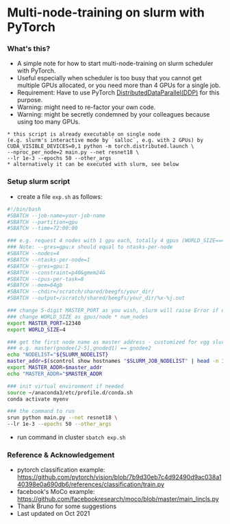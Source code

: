 # Multi-node-training on slurm with PyTorch

### What's this?
* A simple note for how to start multi-node-training on slurm scheduler with PyTorch.
* Useful especially when scheduler is too busy that you cannot get multiple GPUs allocated, 
or you need more than 4 GPUs for a single job.
* Requirement: Have to use PyTorch [DistributedDataParallel(DDP)](https://pytorch.org/tutorials/intermediate/ddp_tutorial.html) for this purpose.
* Warning: might need to re-factor your own code.
* Warning: might be secretly condemned by your colleagues because using too many GPUs. 

```
* this script is already executable on single node 
(e.g. slurm's interactive mode by `salloc`, e.g. with 2 GPUs) by 
CUDA_VISIBLE_DEVICES=0,1 python -m torch.distributed.launch \
--nproc_per_node=2 main.py --net resnet18 \
--lr 1e-3 --epochs 50 --other_args
* alternatively it can be executed with slurm, see below
```

### Setup slurm script
* create a file `exp.sh` as follows:
```sh
#!/bin/bash
#SBATCH --job-name=your-job-name
#SBATCH --partition=gpu
#SBATCH --time=72:00:00

### e.g. request 4 nodes with 1 gpu each, totally 4 gpus (WORLD_SIZE==4)
### Note: --gres=gpu:x should equal to ntasks-per-node
#SBATCH --nodes=4
#SBATCH --ntasks-per-node=1
#SBATCH --gres=gpu:1
#SBATCH --constraint=p40&gmem24G
#SBATCH --cpus-per-task=8
#SBATCH --mem=64gb
#SBATCH --chdir=/scratch/shared/beegfs/your_dir/
#SBATCH --output=/scratch/shared/beegfs/your_dir/%x-%j.out

### change 5-digit MASTER_PORT as you wish, slurm will raise Error if duplicated with others
### change WORLD_SIZE as gpus/node * num_nodes
export MASTER_PORT=12340
export WORLD_SIZE=4

### get the first node name as master address - customized for vgg slurm
### e.g. master(gnodee[2-5],gnoded1) == gnodee2
echo "NODELIST="${SLURM_NODELIST}
master_addr=$(scontrol show hostnames "$SLURM_JOB_NODELIST" | head -n 1)
export MASTER_ADDR=$master_addr
echo "MASTER_ADDR="$MASTER_ADDR

### init virtual environment if needed
source ~/anaconda3/etc/profile.d/conda.sh
conda activate myenv

### the command to run
srun python main.py --net resnet18 \
--lr 1e-3 --epochs 50 --other_args

```
* run command in cluster `sbatch exp.sh`

### Reference & Acknowledgement
* pytorch classification example: https://github.com/pytorch/vision/blob/7b9d30eb7c4d92490d9ac038a140398e0a690db6/references/classification/train.py 
* facebook's MoCo example: https://github.com/facebookresearch/moco/blob/master/main_lincls.py
* Thank Bruno for some suggestions
* Last updated on Oct 2021
